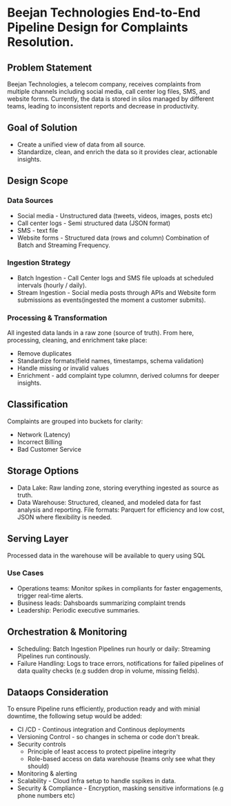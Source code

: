# Beejan Technologies End-to-End Pipeline Design for Complaints Resolution.

## Problem Statement
Beejan Technologies, a telecom company, receives complaints from multiple channels including social media, call center log files, SMS, and website forms. Currently, the data is stored in silos managed by different teams, leading to inconsistent reports and decrease in productivity.

## Goal of Solution
- Create a unified view of data from all source.
- Standardize, clean, and enrich the data so it provides clear, actionable insights.


## Design Scope

### Data Sources 
- Social media - Unstructured data (tweets, videos, images, posts etc)
- Call center logs - Semi structured data (JSON format)
- SMS - text file
- Website forms - Structured data (rows and column)
  Combination of Batch and Streaming Frequency.

### Ingestion Strategy
- Batch Ingestion - Call Center logs and SMS file uploads at scheduled intervals (hourly / daily).
- Stream Ingestion - Social media posts through APIs and Website form submissions as events(ingested the moment a customer submits).

### Processing & Transformation
All ingested data lands in a raw zone (source of truth). From here, processing, cleaning, and enrichment take place:
- Remove duplicates
- Standardize formats(field names, timestamps, schema validation)
- Handle missing or invalid values
- Enrichment - add complaint type columnn, derived columns for deeper insights.

## Classification
Complaints are grouped into buckets for clarity:
- Network (Latency)
- Incorrect Billing
- Bad Customer Service

## Storage Options
- Data Lake: Raw landing zone, storing everything ingested as source as truth.
- Data Warehouse: Structured, cleaned, and modeled data for fast analysis and reporting.
  File formats: Parquert for efficiency and low cost, JSON where flexibility is needed.


## Serving Layer
Processed data in the warehouse will be available to query using SQL

### Use Cases
- Operations teams: Monitor spikes in compliants for faster engagements, trigger real-time alerts.
- Business leads: Dahsboards summarizing complaint trends
- Leadership: Periodic executive summaries.

## Orchestration & Monitoring
- Scheduling: Batch Ingestion Pipelines run hourly or daily: Streaming Pipelines run continously.
- Failure Handling: Logs to trace errors, notifications for failed pipelines of data quality checks (e.g sudden drop in volume, missing fields).

## Dataops Consideration
To ensure Pipeline runs efficiently, production ready and with minial downtime, the following setup would be added: 
- CI /CD - Continous integration and Continous deployments
- Versioning Control - so changes in schema or code don't break.
- Security controls
     - Principle of least access to protect pipeline integrity
     - Role-based access on data warehouse (teams only see what they should)   
- Monitoring & alerting
- Scalability - Cloud Infra setup to handle sspikes in data.
- Security & Compliance - Encryption, masking sensitive informations (e.g phone numbers etc)

